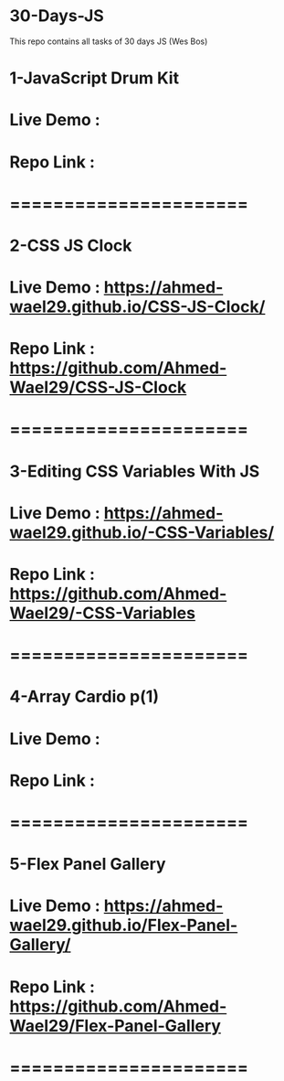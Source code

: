 # 30-Days-JS
This repo contains all tasks of 30 days JS (Wes Bos)
# #######################################################
# 1-JavaScript Drum Kit
# Live Demo : 
# Repo Link : 
# ======================
# 2-CSS JS Clock
# Live Demo : https://ahmed-wael29.github.io/CSS-JS-Clock/
# Repo Link : https://github.com/Ahmed-Wael29/CSS-JS-Clock
# ======================
# 3-Editing CSS Variables With JS
# Live Demo : https://ahmed-wael29.github.io/-CSS-Variables/
# Repo Link : https://github.com/Ahmed-Wael29/-CSS-Variables
# ======================
# 4-Array Cardio p(1)
# Live Demo : 
# Repo Link : 
# ======================
# 5-Flex Panel Gallery
# Live Demo : https://ahmed-wael29.github.io/Flex-Panel-Gallery/
# Repo Link : https://github.com/Ahmed-Wael29/Flex-Panel-Gallery
# ======================
